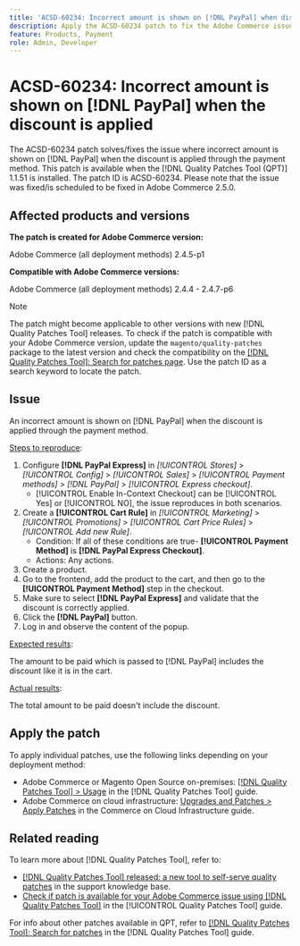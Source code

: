 ```yaml
---
title: 'ACSD-60234: Incorrect amount is shown on [!DNL PayPal] when discount is applied'
description: Apply the ACSD-60234 patch to fix the Adobe Commerce issue where an incorrect amount is shown on [!DNL PayPal] when the discount is applied through the [!UICONTROL Payment Method].
feature: Products, Payment
role: Admin, Developer
---
```

# ACSD-60234: Incorrect amount is shown on [!DNL PayPal] when the discount is applied

The ACSD-60234 patch solves/fixes the issue where incorrect amount is shown on [!DNL PayPal] when the discount is applied through the payment method. This patch is available when the [!DNL Quality Patches Tool (QPT)] 1.1.51 is installed. The patch ID is ACSD-60234. Please note that the issue was fixed/is scheduled to be fixed in Adobe Commerce 2.5.0.

## Affected products and versions

**The patch is created for Adobe Commerce version:**

Adobe Commerce (all deployment methods) 2.4.5-p1

**Compatible with Adobe Commerce versions:**

Adobe Commerce (all deployment methods) 2.4.4 - 2.4.7-p6

>[!NOTE]
>
>The patch might become applicable to other versions with new [!DNL Quality Patches Tool] releases. To check if the patch is compatible with your Adobe Commerce version, update the `magento/quality-patches` package to the latest version and check the compatibility on the [[!DNL Quality Patches Tool]: Search for patches page](https://experienceleague.adobe.com/tools/commerce-quality-patches/index.html). Use the patch ID as a search keyword to locate the patch.

## Issue

An incorrect amount is shown on [!DNL PayPal] when the discount is applied through the payment method.

<u>Steps to reproduce</u>:

1. Configure **[!DNL PayPal Express]** in *[!UICONTROL Stores]* > *[!UICONTROL Config]* > *[!UICONTROL Sales]* > *[!UICONTROL Payment methods]* > *[!DNL PayPal]* > *[!UICONTROL Express checkout]*.
   * [!UICONTROL Enable In-Context Checkout] can be [!UICONTROL Yes] or [!UICONTROL NO], the issue reproduces in both scenarios. 
1. Create a **[!UICONTROL Cart Rule]** in *[!UICONTROL Marketing]* > *[!UICONTROL Promotions]* > *[!UICONTROL Cart Price Rules]* > *[!UICONTROL Add new Rule]*.
   * Condition: If all of these conditions are true- **[!UICONTROL Payment Method]** is **[!DNL PayPal Express Checkout]**.
   * Actions: Any actions.
1. Create a product.
1. Go to the frontend, add the product to the cart, and then go to the **[!UICONTROL Payment Method]** step in the checkout.
1. Make sure to select **[!DNL PayPal Express]** and validate that the discount is correctly applied.
1. Click the **[!DNL PayPal]** button.
1. Log in and observe the content of the popup.
   
<u>Expected results</u>:

The amount to be paid which is passed to [!DNL PayPal] includes the discount like it is in the cart.

<u>Actual results</u>:

The total amount to be paid doesn't include the discount.

## Apply the patch

To apply individual patches, use the following links depending on your deployment method:

* Adobe Commerce or Magento Open Source on-premises: [[!DNL Quality Patches Tool] > Usage](https://experienceleague.adobe.com/docs/commerce-operations/tools/quality-patches-tool/usage.html) in the [!DNL Quality Patches Tool] guide.
* Adobe Commerce on cloud infrastructure: [Upgrades and Patches > Apply Patches](https://experienceleague.adobe.com/docs/commerce-cloud-service/user-guide/develop/upgrade/apply-patches.html) in the Commerce on Cloud Infrastructure guide.

## Related reading

To learn more about [!DNL Quality Patches Tool], refer to:

* [[!DNL Quality Patches Tool] released: a new tool to self-serve quality patches](https://experienceleague.adobe.com/en/docs/commerce-knowledge-base/kb/announcements/commerce-announcements/magento-quality-patches-released-new-tool-to-self-serve-quality-patches) in the support knowledge base.
* [Check if patch is available for your Adobe Commerce issue using [!DNL Quality Patches Tool]](/help/tools/quality-patches-tool/patches-available-in-qpt/check-patch-for-magento-issue-with-magento-quality-patches.md) in the [!UICONTROL Quality Patches Tool] guide.


For info about other patches available in QPT, refer to [[!DNL Quality Patches Tool]: Search for patches](https://experienceleague.adobe.com/tools/commerce-quality-patches/index.html) in the [!DNL Quality Patches Tool] guide.
